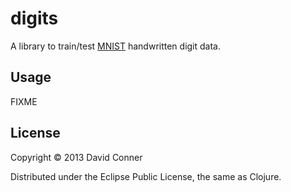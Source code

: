 # digits

A library to train/test [MNIST](http://yann.lecun.com/exdb/mnist/) handwritten digit data.

## Usage

FIXME

## License

Copyright © 2013 David Conner

Distributed under the Eclipse Public License, the same as Clojure.
